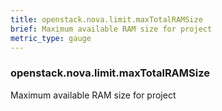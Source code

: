 ```yaml
---
title: openstack.nova.limit.maxTotalRAMSize
brief: Maximum available RAM size for project
metric_type: gauge
---
```

### openstack.nova.limit.maxTotalRAMSize

Maximum available RAM size for project
